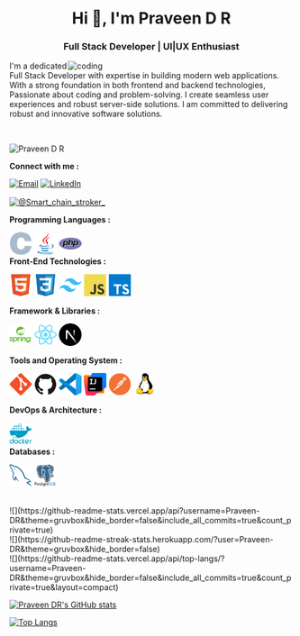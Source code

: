 <h1 align="center">Hi 👋, I'm Praveen D R</h1>
<h3 align="center">Full Stack Developer | UI|UX Enthusiast</h3>
<img align="right" alt="coding" width="400" src="https://i.pinimg.com/736x/d1/35/56/d13556ec053cffc2410a682ee33436d6.jpg">
<p>I'm a dedicated Full Stack Developer with expertise in building modern web applications. With a strong foundation in both frontend and backend technologies, Passionate about coding and problem-solving. I create seamless user experiences and robust server-side solutions. I am committed to delivering robust and innovative software solutions. </p>

<br>
<p align="left"> <img src="https://komarev.com/ghpvc/?username=Praveen-DR&label=Profile%20views&color=0e75b6&style=flat" alt="Praveen D R" /> </p>

<b> Connect with me :</b>

<p align="start">

  <a href="mailto:praveendr07@gmail.com"><img src="https://img.shields.io/badge/Email-D14836?style=for-the-badge&logo=gmail&logoColor=white" alt="Email"></a>
  <a href="https://www.linkedin.com/in/praveen-d-r-201a24338" target="_blank"><img src="https://img.shields.io/badge/LinkedIn-0077B5?style=for-the-badge&logo=linkedin&logoColor=white" alt="LinkedIn"></a>
  <!--a href="https://leetcode.com/u/vikasrai1906/" target="_blank"><img src="https://img.shields.io/badge/LeetCode-FFA116?style=for-the-badge&logo=leetcode&logoColor=white" alt="LeetCode"></a>-->
</p>

<a href="https://www.instagram.com/smart_chain_stroker_">
<img align="center" src="https://raw.githubusercontent.com/rahuldkjain/github-profile-readme-generator/master/src/images/icons/Social/instagram.svg" alt="@Smart_chain_stroker_" height="30" width="40" /></a>



<b> Programming Languages : </b>
<p align="left">
<img src="https://raw.githubusercontent.com/devicons/devicon/master/icons/c/c-original.svg" alt="c" width="40" height="40"/>
<img src="https://raw.githubusercontent.com/devicons/devicon/master/icons/java/java-original.svg" alt="java" width="40" height="40"/>
<img src="https://raw.githubusercontent.com/devicons/devicon/refs/heads/master/icons/php/php-original.svg" alt="PHP" width="40" height="40"/>

<br>
<b> Front-End Technologies : </b>
<p align="left">
<img src="https://raw.githubusercontent.com/devicons/devicon/master/icons/html5/html5-original.svg" alt="html5" width="40" height="40"/>
<img src="https://raw.githubusercontent.com/devicons/devicon/refs/heads/master/icons/css3/css3-original.svg" alt="CSS" width="40" height="40"/>
<img src="https://raw.githubusercontent.com/devicons/devicon/refs/heads/master/icons/tailwindcss/tailwindcss-original.svg" alt="Tailwind CSS" width="40" height="40"/>
<img src="https://raw.githubusercontent.com/devicons/devicon/master/icons/javascript/javascript-original.svg" alt="javascript" width="40" height="40"/>
<img src="https://raw.githubusercontent.com/devicons/devicon/refs/heads/master/icons/typescript/typescript-original.svg" alt="TypeScript" width="40" height="40"/>
  
<br>

<b> Framework & Libraries : </b>
<p align="left">

<img src="https://raw.githubusercontent.com/devicons/devicon/refs/heads/master/icons/spring/spring-original-wordmark.svg" alt="Spring Boot" width="40" height="40"/>
<img src="https://raw.githubusercontent.com/devicons/devicon/master/icons/react/react-original.svg" alt="react" width="40" height="40"/>
<img src="https://raw.githubusercontent.com/devicons/devicon/refs/heads/master/icons/nextjs/nextjs-original.svg" alt="Next.JS" width="40" height="40"/> 

<br>


<b> Tools and Operating System : </b>

<p align="left">
<img src="https://raw.githubusercontent.com/devicons/devicon/refs/heads/master/icons/git/git-original.svg" alt="git" width="40" height="40"/>
<img src="https://raw.githubusercontent.com/devicons/devicon/master/icons/github/github-original.svg" alt="cplusplus" width="40" height="40"/>
<img src="https://raw.githubusercontent.com/devicons/devicon/master/icons/vscode/vscode-original.svg" alt="vs code" width="40" height="40"/>
<img src="https://raw.githubusercontent.com/devicons/devicon/refs/heads/master/icons/intellij/intellij-original.svg" alt="InteLLIJ" width="40" height="40"/>
<img src="https://raw.githubusercontent.com/devicons/devicon/refs/heads/master/icons/postman/postman-original.svg" alt="PostMan" width="40" height="40"/>
<img src="https://raw.githubusercontent.com/devicons/devicon/refs/heads/master/icons/linux/linux-original.svg" alt="Linux" width="40" height="40"/>

<b> DevOps & Architecture : </b>
<p align="left">
<img src="https://raw.githubusercontent.com/devicons/devicon/refs/heads/master/icons/docker/docker-plain-wordmark.svg" alt="Docker" width="40" height="40"/>


<br>
<b> Databases : </b>
<p align="left"><img src="https://raw.githubusercontent.com/devicons/devicon/master/icons/mysql/mysql-original.svg" alt="mysql" width="40" height="40"/>
<img src="https://raw.githubusercontent.com/devicons/devicon/refs/heads/master/icons/postgresql/postgresql-original-wordmark.svg" alt="postgre" width="40" height="40"/></p>

<br>
![](https://github-readme-stats.vercel.app/api?username=Praveen-DR&theme=gruvbox&hide_border=false&include_all_commits=true&count_private=true)<br/>
![](https://github-readme-streak-stats.herokuapp.com/?user=Praveen-DR&theme=gruvbox&hide_border=false)<br/>
![](https://github-readme-stats.vercel.app/api/top-langs/?username=Praveen-DR&theme=gruvbox&hide_border=false&include_all_commits=true&count_private=true&layout=compact)

[![Praveen DR's GitHub stats](https://github-readme-stats.vercel.app/api?username=Praveen-DR)](https://github.com/Praveen-DR/github-readme-stats)

[![Top Langs](https://github-readme-stats.vercel.app/api/top-langs/?username=Praveen-DR&layout=compact)](https://github.com/Praveen-DR)


<!-- [![Visitors](https://visitor-badge.glitch.me/badge?page_id=yushi1007.Praveen-DR)](https://www.yushi.dev/) -->
